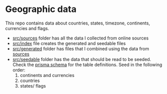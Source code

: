 # Geographic data

This repo contains data about countries, states, timezone, continents, currencies and flags.

- [src/sources](./src/sources) folder has all the data I collected from online sources
- [src/index](./src/index.ts) file creates the generated and seedable files
- [src/generated](./src/generated) folder has files that I combined using the data from [sources](./src/sources)
- [src/seedable](./src//seedable/) folder has the data that should be read to be seeded. Check the [prisma schema](./prisma/schema.prisma) for the table definitions. Seed in the following order:
  1. continents and currencies
  2. countries
  3. states/ flags
